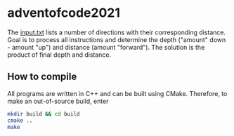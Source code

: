 # adventofcode2021

The [input.txt](input.txt) lists a number of directions with their corresponding distance. Goal is to process all instructions and determine the depth ("amount" down - amount "up") and distance (amount "forward"). The solution is the product of final depth and distance.

## How to compile

All programs are written in C++ and can be built using CMake. Therefore, to make an out-of-source build, enter
``` bash
mkdir build && cd build
cmake ..
make
```
